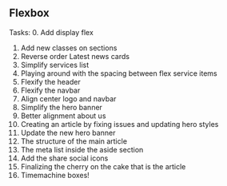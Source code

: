 ## Flexbox

Tasks:
0. Add display flex
1. Add new classes on sections
2. Reverse order Latest news cards
3. Simplify services list
4. Playing around with the spacing between flex service items
5. Flexify the header
6. Flexify the navbar
7. Align center logo and navbar
8. Simplify the hero banner
9. Better alignment about us
10. Creating an article by fixing issues and updating hero styles
11. Update the new hero banner
12. The structure of the main article
13. The meta list inside the aside section
14. Add the share social icons
15. Finalizing the cherry on the cake that is the article
16. Timemachine boxes!